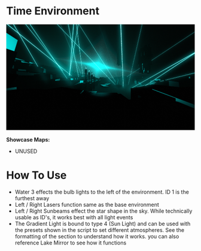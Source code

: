 # Time Environment
![Time Environment](Time.png)

**Showcase Maps:**
- UNUSED

# How To Use

- Water 3 effects the bulb lights to the left of the environment. ID 1 is the furthest away
- Left / Right Lasers function same as the base environment
- Left / Right Sunbeams effect the star shape in the sky. While technically usable as ID's, it works best with all light events
- The Gradient Light is bound to type 4 (Sun Light) and can be used with the presets shown in the script to set different atmospheres. See the formatting of the section to understand how it works. you can also reference Lake Mirror to see how it functions
